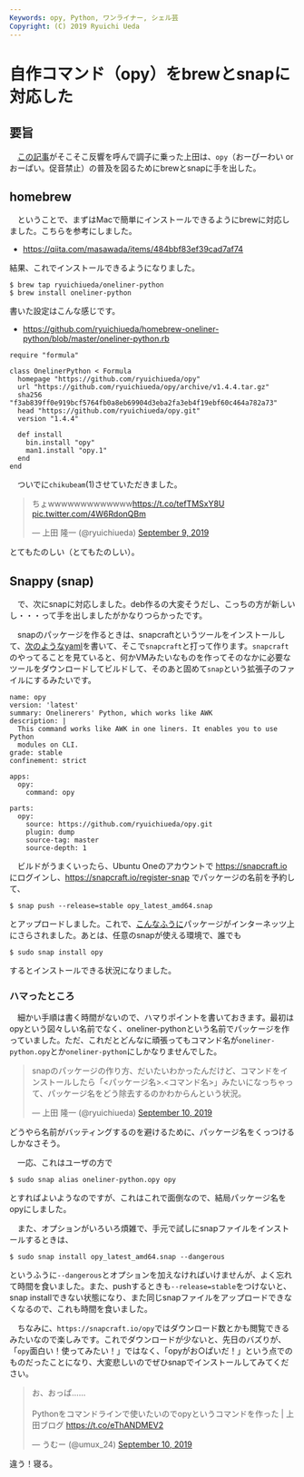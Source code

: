 ```yaml
---
Keywords: opy, Python, ワンライナー, シェル芸
Copyright: (C) 2019 Ryuichi Ueda
---
```


# 自作コマンド（opy）をbrewとsnapに対応した 

## 要旨

　[この記事](/?post=20190908_opy)がそこそこ反響を呼んで調子に乗った上田は、`opy`（おーぴーわい or おーぱい。促音禁止）の普及を図るためにbrewとsnapに手を出した。

## homebrew

　ということで、まずはMacで簡単にインストールできるようにbrewに対応しました。こちらを参考にしました。

* https://qiita.com/masawada/items/484bbf83ef39cad7af74

結果、これでインストールできるようになりました。

```
$ brew tap ryuichiueda/oneliner-python
$ brew install oneliner-python
```

書いた設定はこんな感じです。

* https://github.com/ryuichiueda/homebrew-oneliner-python/blob/master/oneliner-python.rb

```
require "formula"

class OnelinerPython < Formula
  homepage "https://github.com/ryuichiueda/opy"
  url "https://github.com/ryuichiueda/opy/archive/v1.4.4.tar.gz"
  sha256 "f3ab839ff0e919bcf5764fb0a8eb69904d3eba2fa3eb4f19ebf60c464a782a73"
  head "https://github.com/ryuichiueda/opy.git"
  version "1.4.4"

  def install
    bin.install "opy"
    man1.install "opy.1" 
  end
end
```


　ついでに`chikubeam`(1)させていただきました。

<blockquote class="twitter-tweet"><p lang="ja" dir="ltr">ちょwwwwwwwwwwwww<a href="https://t.co/tefTMSxY8U">https://t.co/tefTMSxY8U</a> <a href="https://t.co/4W6RdonQBm">pic.twitter.com/4W6RdonQBm</a></p>&mdash; 上田 隆一 (@ryuichiueda) <a href="https://twitter.com/ryuichiueda/status/1171012412448788480?ref_src=twsrc%5Etfw">September 9, 2019</a></blockquote> <script async src="https://platform.twitter.com/widgets.js" charset="utf-8"></script>

とてもたのしい（とてもたのしい）。


## Snappy (snap)

　で、次にsnapに対応しました。deb作るの大変そうだし、こっちの方が新しいし・・・って手を出しましたがかなりつらかったです。

　snapのパッケージを作るときは、snapcraftというツールをインストールして、[次のようなyaml](https://github.com/ryuichiueda/opy-snap/blob/master/snap/snapcraft.yaml)を書いて、そこで`snapcraft`と打って作ります。`snapcraft`のやってることを見ていると、何かVMみたいなものを作ってそのなかに必要なツールをダウンロードしてビルドして、そのあと固めて`snap`という拡張子のファイルにするみたいです。

```
name: opy
version: 'latest'
summary: Onelinerers' Python, which works like AWK
description: |
  This command works like AWK in one liners. It enables you to use Python
  modules on CLI.
grade: stable
confinement: strict

apps:
  opy:
    command: opy

parts:
  opy:
    source: https://github.com/ryuichiueda/opy.git
    plugin: dump
    source-tag: master
    source-depth: 1
```

　ビルドがうまくいったら、Ubuntu Oneのアカウントで https://snapcraft.io にログインし、https://snapcraft.io/register-snap でパッケージの名前を予約して、

```
$ snap push --release=stable opy_latest_amd64.snap
```

とアップロードしました。これで、[こんなふうに](https://snapcraft.io/opy)パッケージがインターネッツ上にさらされました。あとは、任意のsnapが使える環境で、誰でも

```
$ sudo snap install opy
```

するとインストールできる状況になりました。



### ハマったところ

　細かい手順は書く時間がないので、ハマりポイントを書いておきます。最初はopyという図々しい名前でなく、oneliner-pythonという名前でパッケージを作っていました。ただ、これだとどんなに頑張ってもコマンド名が`oneliner-python.opy`とか`oneliner-python`にしかなりませんでした。

<blockquote class="twitter-tweet" data-partner="tweetdeck"><p lang="ja" dir="ltr">snapのパッケージの作り方、だいたいわかったんだけど、コマンドをインストールしたら「&lt;パッケージ名&gt;.&lt;コマンド名&gt;」みたいになっちゃって、パッケージ名をどう除去するのかわからんという状況。</p>&mdash; 上田 隆一 (@ryuichiueda) <a href="https://twitter.com/ryuichiueda/status/1171438396733980674?ref_src=twsrc%5Etfw">September 10, 2019</a></blockquote>
<script async src="https://platform.twitter.com/widgets.js" charset="utf-8"></script>

どうやら名前がバッティングするのを避けるために、パッケージ名をくっつけるしかなさそう。

　一応、これはユーザの方で

```
$ sudo snap alias oneliner-python.opy opy
```

とすればよいようなのですが、これはこれで面倒なので、結局パッケージ名をopyにしました。

　また、オプションがいろいろ煩雑で、手元で試しにsnapファイルをインストールするときは、

```
$ sudo snap install opy_latest_amd64.snap --dangerous
```

というふうに`--dangerous`とオプションを加えなければいけませんが、よく忘れて時間を食いました。また、pushするときも`--release=stable`をつけないと、snap installできない状態になり、また同じsnapファイルをアップロードできなくなるので、これも時間を食いました。



　ちなみに、`https://snapcraft.io/opy`ではダウンロード数とかも閲覧できるみたいなので楽しみです。これでダウンロードが少ないと、先日のバズりが、「`opy`面白い！使ってみたい！」ではなく、「opyがお○ぱいだ！」という点でのものだったことになり、大変悲しいのでぜひsnapでインストールしてみてください。

<blockquote class="twitter-tweet" data-partner="tweetdeck"><p lang="ja" dir="ltr">お、おっぱ……<br><br>Pythonをコマンドラインで使いたいのでopyというコマンドを作った | 上田ブログ <a href="https://t.co/eThANDMEV2">https://t.co/eThANDMEV2</a></p>&mdash; うむー (@umux_24) <a href="https://twitter.com/umux_24/status/1171235408497131521?ref_src=twsrc%5Etfw">September 10, 2019</a></blockquote>
<script async src="https://platform.twitter.com/widgets.js" charset="utf-8"></script>


違う！寝る。
